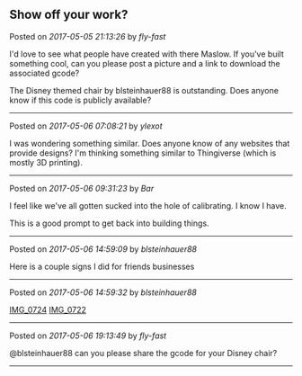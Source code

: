 ## Show off your work?
Posted on *2017-05-05 21:13:26* by *fly-fast*

I'd love to see what people have created with there Maslow.  If you've built something cool, can you please post a picture and a link to download the associated gcode?  

The Disney themed chair by blsteinhauer88 is outstanding.  Does  anyone know if this code is publicly available?

---

Posted on *2017-05-06 07:08:21* by *ylexot*

I was wondering something similar. Does anyone know of any websites that provide designs? I'm thinking something similar to Thingiverse (which is mostly 3D printing).

---

Posted on *2017-05-06 09:31:23* by *Bar*

I feel like we've all gotten sucked into the hole of calibrating. I know I have.

This is a good prompt to get back into building things.

---

Posted on *2017-05-06 14:59:09* by *blsteinhauer88*

Here is a couple signs I did for friends businesses

---

Posted on *2017-05-06 14:59:32* by *blsteinhauer88*

[IMG_0724](//muut.com/u/maslowcnc/s3/:maslowcnc:o007:img_0724.jpg.jpg) [IMG_0722](//muut.com/u/maslowcnc/s3/:maslowcnc:305A:img_0722.jpg.jpg)

---

Posted on *2017-05-06 19:13:49* by *fly-fast*

@blsteinhauer88  can you please share the gcode for your Disney chair?

---

